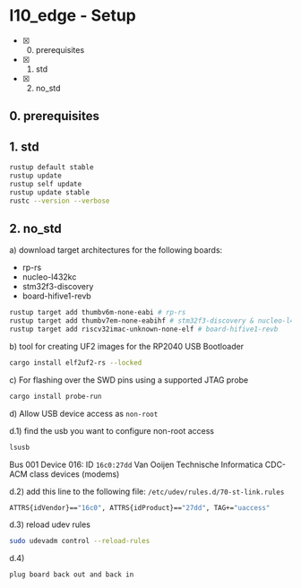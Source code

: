 # l10_edge - Setup

* [X] 0. prerequisites
* [X] 1. std
* [X] 2. no_std


## 0. prerequisites

## 1. std
```sh
rustup default stable
rustup update
rustup self update
rustup update stable
rustc --version --verbose
```

## 2. no_std

a) download target architectures for the following boards:

* rp-rs
* nucleo-l432kc
* stm32f3-discovery
* board-hifive1-revb

```sh
rustup target add thumbv6m-none-eabi # rp-rs
rustup target add thumbv7em-none-eabihf # stm32f3-discovery & nucleo-l432kc
rustup target add riscv32imac-unknown-none-elf # board-hifive1-revb
```

b) tool for creating UF2 images for the RP2040 USB Bootloader
```sh
cargo install elf2uf2-rs --locked
```

c) For flashing over the SWD pins using a supported JTAG probe
```sh
cargo install probe-run
```

d) Allow USB device access as ```non-root```

d.1) find the usb you want to configure non-root access
```sh
lsusb
```
Bus 001 Device 016: ID ```16c0:27dd``` Van Ooijen Technische Informatica CDC-ACM class devices (modems)


d.2) add this line to the following file: ```/etc/udev/rules.d/70-st-link.rules```
```sh  
ATTRS{idVendor}=="16c0", ATTRS{idProduct}=="27dd", TAG+="uaccess"
```

d.3) reload udev rules
```sh
sudo udevadm control --reload-rules
```

d.4)
```
plug board back out and back in
```